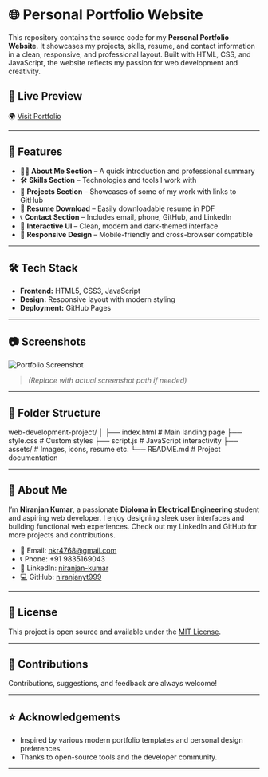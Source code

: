 # 🌐 Personal Portfolio Website

This repository contains the source code for my **Personal Portfolio Website**. It showcases my projects, skills, resume, and contact information in a clean, responsive, and professional layout. Built with HTML, CSS, and JavaScript, the website reflects my passion for web development and creativity.

## 🚀 Live Preview

🌍 [Visit Portfolio](https://niranjanyt999.live/)

---

## 📌 Features

- 🧑‍💻 **About Me Section** – A quick introduction and professional summary
- 🛠️ **Skills Section** – Technologies and tools I work with
- 📁 **Projects Section** – Showcases of some of my work with links to GitHub
- 📄 **Resume Download** – Easily downloadable resume in PDF
- 📞 **Contact Section** – Includes email, phone, GitHub, and LinkedIn
- 💬 **Interactive UI** – Clean, modern and dark-themed interface
- 📱 **Responsive Design** – Mobile-friendly and cross-browser compatible

---

## 🛠️ Tech Stack

- **Frontend:** HTML5, CSS3, JavaScript
- **Design:** Responsive layout with modern styling
- **Deployment:** GitHub Pages

---

## 📷 Screenshots

![Portfolio Screenshot](https://github.com/niranjanyt999/web-development-project/blob/main/assets/screenshot.png)

> *(Replace with actual screenshot path if needed)*

---

## 📂 Folder Structure

web-development-project/
│
├── index.html # Main landing page
├── style.css # Custom styles
├── script.js # JavaScript interactivity
├── assets/ # Images, icons, resume etc.
└── README.md # Project documentation

---

## 🧑 About Me

I’m **Niranjan Kumar**, a passionate **Diploma in Electrical Engineering** student and aspiring web developer. I enjoy designing sleek user interfaces and building functional web experiences. Check out my LinkedIn and GitHub for more projects and contributions.

- 📧 Email: nkr4768@gmail.com  
- 📞 Phone: +91 9835169043  
- 💼 LinkedIn: [niranjan-kumar](https://www.linkedin.com/in/niranjan-kumar-969a29353)  
- 💻 GitHub: [niranjanyt999](https://github.com/niranjanyt999)

---

## 📝 License

This project is open source and available under the [MIT License](LICENSE).

---

## 🤝 Contributions

Contributions, suggestions, and feedback are always welcome!

---

## ⭐ Acknowledgements

- Inspired by various modern portfolio templates and personal design preferences.
- Thanks to open-source tools and the developer community.

---

